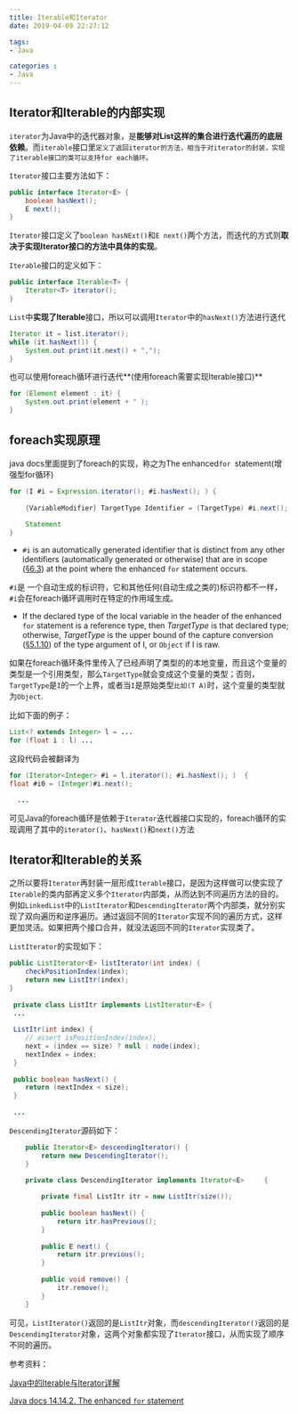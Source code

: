 ```yaml
---
title: Iterable和Iterator
date: 2019-04-09 22:27:12

tags: 
- Java

categories : 
- Java
---
```




## Iterator和Iterable的内部实现



`iterator`为Java中的迭代器对象，是**能够对List这样的集合进行迭代遍历的底层依赖**。而`iterable`接口里`定义了返回iterator的方法，相当于对iterator的封装，实现了iterable接口的类可以支持for each循环。`



`Iterator`接口主要方法如下：

```java
public interface Iterator<E> {
    boolean hasNext();
    E next();
}
```

`Iterator`接口定义了`boolean hasNExt()`和`E next()`两个方法，而迭代的方式则**取决于实现Iterator接口的方法中具体的实现**。

`Iterable`接口的定义如下：

```java
public interface Iterable<T> {
    Iterator<T> iterator();
}
```



`List`中**实现了Iterable**接口，所以可以调用`Iterator`中的`hasNext()`方法进行迭代

```java
Iterator it = list.iterator();
while (it.hasNext()) {
    System.out.print(it.next() + ",");
}
```

也可以使用foreach循环进行迭代**(使用foreach需要实现Iterable接口)**

```java
for (Element element : it) {
    System.out.print(element + " );
}
```

## foreach实现原理

java docs里面提到了foreach的实现，称之为The enhanced`for `statement(增强型for循环)

```java
for (I #i = Expression.iterator(); #i.hasNext(); ) {
    
	{VariableModifier} TargetType Identifier = (TargetType) #i.next();
    
	Statement
}
```

 - `#i` is an automatically generated identifier that is distinct from any other identifiers (automatically generated or otherwise) that are in scope ([§6.3](https://docs.oracle.com/javase/specs/jls/se8/html/jls-6.html#jls-6.3)) at the point where the enhanced `for` statement occurs.



`#i`是 一个自动生成的标识符，它和其他任何(自动生成之类的)标识符都不一样，`#i`会在foreach循环调用时在特定的作用域生成。



 - If the declared type of the local variable in the header of the enhanced `for` statement is a reference type, then *TargetType* is that declared type; otherwise, *TargetType* is the upper bound of the capture conversion ([§5.1.10](https://docs.oracle.com/javase/specs/jls/se8/html/jls-5.html#jls-5.1.10)) of the type argument of I, or `Object` if I is raw.



如果在foreach循环条件里传入了已经声明了类型的的本地变量，而且这个变量的类型是一个引用类型，那么`TargetType`就会变成这个变量的类型；否则，`TargetType`是`I`的一个上界，或者当`I`是原始类型`比如(T A)`时，这个变量的类型就为`Object`.



比如下面的例子：

 ```java
 List<? extends Integer> l = ...
 for (float i : l) ...
 ```

这段代码会被翻译为

```java
for (Iterator<Integer> #i = l.iterator(); #i.hasNext(); )  {
float #i0 = (Integer)#i.next();

  ...

```

可见Java的foreach循环是依赖于`Iterator`迭代器接口实现的，foreach循环的实现调用了其中的`iterator()`、`hasNext()`和`next()`方法



## Iterator和Iterable的关系

 之所以要将`Iterator`再封装一层形成`Iterable`接口，是因为这样做可以使实现了`Iterable`的类内部再定义多个`Iterator`内部类，从而达到不同遍历方法的目的。例如`LinkedList`中的`ListIterator`和`DescendingIterator`两个内部类，就分别实现了双向遍历和逆序遍历。通过返回不同的`Iterator`实现不同的遍历方式，这样更加灵活。如果把两个接口合并，就没法返回不同的`Iterator`实现类了。

 

 `ListIterator`的实现如下：

```java
public ListIterator<E> listIterator(int index) {
	checkPositionIndex(index);
	return new ListItr(index);
}
 
 private class ListItr implements ListIterator<E> {
 ...
     
 ListItr(int index) {
 	// assert isPositionIndex(index);
 	next = (index == size) ? null : node(index);
 	nextIndex = index;
 }
     
 public boolean hasNext() { 
 	return (nextIndex < size);
 }
     
 ...
```


 `DescendingIterator`源码如下：

 ```java
     public Iterator<E> descendingIterator() {
         return new DescendingIterator();
     }
 
     private class DescendingIterator implements Iterator<E>     {
         
         private final ListItr itr = new ListItr(size());
         
         public boolean hasNext() {
             return itr.hasPrevious();
         }
         
         public E next() {
             return itr.previous();
         }
         
         public void remove() {
             itr.remove();
         }
     }
 ```

 

可见，`ListIterator()`返回的是`ListItr`对象，而`descendingIterator()`返回的是`DescendingIterator`对象，这两个对象都实现了`Iterator`接口，从而实现了顺序不同的遍历。



参考资料：



[Java中的Iterable与Iterator详解](https://www.cnblogs.com/litexy/p/9744241.html)

[Java docs 14.14.2. The enhanced `for` statement](https://docs.oracle.com/javase/specs/jls/se8/html/jls-14.html#jls-14.14.2)